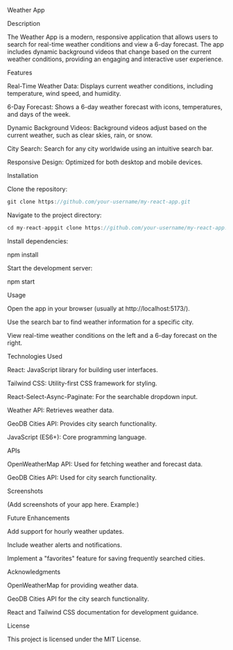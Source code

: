 Weather App

Description

The Weather App is a modern, responsive application that allows users to search for real-time weather conditions and view a 6-day forecast. The app includes dynamic background videos that change based on the current weather conditions, providing an engaging and interactive user experience.

Features

Real-Time Weather Data: Displays current weather conditions, including temperature, wind speed, and humidity.

6-Day Forecast: Shows a 6-day weather forecast with icons, temperatures, and days of the week.

Dynamic Background Videos: Background videos adjust based on the current weather, such as clear skies, rain, or snow.

City Search: Search for any city worldwide using an intuitive search bar.

Responsive Design: Optimized for both desktop and mobile devices.

Installation

Clone the repository:

```JavaScript
git clone https://github.com/your-username/my-react-app.git
```

Navigate to the project directory:
```JavaScript
cd my-react-appgit clone https://github.com/your-username/my-react-app.git
```

Install dependencies:

npm install

Start the development server:

npm start

Usage

Open the app in your browser (usually at http://localhost:5173/).

Use the search bar to find weather information for a specific city.

View real-time weather conditions on the left and a 6-day forecast on the right.

Technologies Used

React: JavaScript library for building user interfaces.

Tailwind CSS: Utility-first CSS framework for styling.

React-Select-Async-Paginate: For the searchable dropdown input.

Weather API: Retrieves weather data.

GeoDB Cities API: Provides city search functionality.

JavaScript (ES6+): Core programming language.

APIs

OpenWeatherMap API: Used for fetching weather and forecast data.

GeoDB Cities API: Used for city search functionality.

Screenshots

(Add screenshots of your app here. Example:)




Future Enhancements

Add support for hourly weather updates.

Include weather alerts and notifications.

Implement a "favorites" feature for saving frequently searched cities.

Acknowledgments

OpenWeatherMap for providing weather data.

GeoDB Cities API for the city search functionality.

React and Tailwind CSS documentation for development guidance.

License

This project is licensed under the MIT License.
